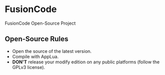 # FusionCode
FusionCode Open-Source Project
## Open-Source Rules
* Open the source of the latest version.
* Compile with AppLua.
* **DON'T** release your modify edition on any public platforms (follow the GPLv3 license).
